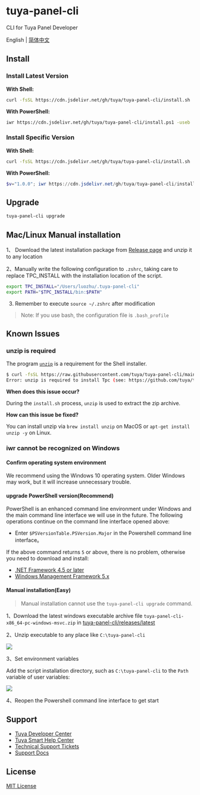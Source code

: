 # tuya-panel-cli

CLI for Tuya Panel Developer

English | [简体中文](./README-zh_CN.md)

## Install

### Install Latest Version

**With Shell:**

```sh
curl -fsSL https://cdn.jsdelivr.net/gh/tuya/tuya-panel-cli/install.sh | sh
```

**With PowerShell:**

```sh
iwr https://cdn.jsdelivr.net/gh/tuya/tuya-panel-cli/install.ps1 -useb | iex
```

### Install Specific Version

**With Shell:**

```sh
curl -fsSL https://cdn.jsdelivr.net/gh/tuya/tuya-panel-cli/install.sh | sh -s v0.0.1
```

**With PowerShell:**

```powershell
$v="1.0.0"; iwr https://cdn.jsdelivr.net/gh/tuya/tuya-panel-cli/install.ps1 -useb | iex
```

## Upgrade

```sh
tuya-panel-cli upgrade
```

## Mac/Linux Manual installation

1、 Download the latest installation package from [Release page](<https://github.com/tuya/tuya-panel-cli/releases/latest>) and unzip it to any location

2、Manually write the following configuration to `.zshrc`, taking care to replace TPC_INSTALL with the installation location of the script.

```sh
export TPC_INSTALL="/Users/luozhu/.tuya-panel-cli"
export PATH="$TPC_INSTALL/bin:$PATH"
```

3. Remember to execute `source ~/.zshrc` after modification

> Note: If you use bash, the configuration file is `.bash_profile`

## Known Issues

### unzip is required

The program [`unzip`](https://linux.die.net/man/1/unzip) is a requirement for the Shell installer.

```sh
$ curl -fsSL https://raw.githubusercontent.com/tuya/tuya-panel-cli/main/install.sh | sh
Error: unzip is required to install Tpc (see: https://github.com/tuya/tuya-panel-cli#unzip-is-required).
```

**When does this issue occur?**

During the `install.sh` process, `unzip` is used to extract the zip archive.

**How can this issue be fixed?**

You can install unzip via `brew install unzip` on MacOS or `apt-get install unzip -y` on Linux.

### iwr cannot be recognized on Windows

#### Confirm operating system environment

We recommend using the Windows 10 operating system. Older Windows may work, but it will increase unnecessary trouble.

#### upgrade PowerShell version(Recommend)

PowerShell is an enhanced command line environment under Windows and the main command line interface we will use in the future. The following operations continue on the command line interface opened above:

- Enter `$PSVersionTable.PSVersion.Major` in the Powershell command line interface。

If the above command returns `5` or above, there is no problem, otherwise you need to download and install:

- [.NET Framework 4.5 or later](https://www.microsoft.com/net/download)
- [Windows Management Framework 5.x](https://aka.ms/wmf5download)

#### Manual installation(Easy)

> Manual installation cannot use the `tuya-panel-cli upgrade` command.

1、Download the latest windows executable archive file `tuya-panel-cli-x86_64-pc-windows-msvc.zip`
 in [tuya-panel-cli/releases/latest](https://github.com/tuya/tuya-panel-cli/releases/latest)

2、Unzip executable to any place like `C:\tuya-panel-cli`

![](https://images.tuyacn.com/fe-static/docs/img/56b1bd45-ea79-4bca-8e64-0f6fbae645fa.png)

3、Set environment variables

Add the script installation directory, such as `C:\tuya-panel-cli` to the `Path` variable of user variables:

![](https://cdn.jsdelivr.net/gh/youngjuning/images/20210730145322.png)

4、Reopen the Powershell command line interface to get start

## Support

- [Tuya Developer Center](https://developer.tuya.com/en/)
- [Tuya Smart Help Center](https://support.tuya.com/en/help)
- [Technical Support Tickets](https://iot.tuya.com/council/)
- [Support Docs](https://panel-docs.tuyaus.com/)

## License

[MIT License](./LICENSE)
